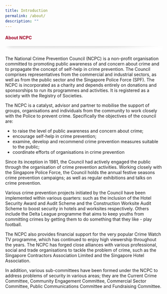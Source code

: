 ```yaml
---
title: Introduction
permalink: /about/
description: ""
---
```

#### <font style="color:#a20427;">About NCPC</font>

![](/images/About/header-border.png)

The National Crime Prevention Council (NCPC) is a non-profit organisation committed to promoting public awareness of and concern about crime and to propagate the concept of self-help in crime prevention. The Council comprises representatives from the commercial and industrial sectors, as well as from the public sector and the Singapore Police Force (SPF). The NCPC is incorporated as a charity and depends entirely on donations and sponsorships to run its programmes and activities. It is registered as a society with the Registry of Societies.

The NCPC is a catalyst, advisor and partner to mobilise the support of groups, organisations and individuals from the community to work closely with the Police to prevent crime. Specifically the objectives of the council are:

*   to raise the level of public awareness and concern about crime;
*   encourage self-help in crime prevention;
*   examine, develop and recommend crime prevention measures suitable to the public;
*   coordinate efforts of organisations in crime prevention

Since its inception in 1981, the Council had actively engaged the public through the organisation of crime prevention activities. Working closely with the Singapore Police Force, the Council holds the annual festive seasons crime prevention campaigns; as well as regular exhibitions and talks on crime prevention.

Various crime prevention projects initiated by the Council have been implemented within various quarters: such as the inclusion of the Hotel Security Award and Audit Scheme and the Construction Worksite Audit Scheme to boost security in hotels and worksites respectively. Others include the Delta League programme that aims to keep youths from committing crimes by getting them to do something that they like - play football.

The NCPC also provides financial support for the very popular Crime Watch TV programme, which has continued to enjoy high viewership throughout the years. The NCPC has forged close alliances with various professional, social and trade organisations to tackle the problem of crime, such as the Singapore Contractors Association Limited and the Singapore Hotel Association. 

In addition, various sub-committees have been formed under the NCPC to address problems of security in various areas; they are the Current Crime Committee, Community Engagement Committee, Commercial Sector Committee, Public Communications Committee and Fundraising Committee.